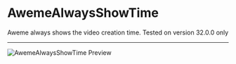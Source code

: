 # AwemeAlwaysShowTime
 Aweme always shows the video creation time. Tested on version 32.0.0 only

 ---
 ![AwemeAlwaysShowTime Preview](https://img.ikstatic.cn/MTczMjAwNjg2NjI3NiM0MTgjanBn.jpg)